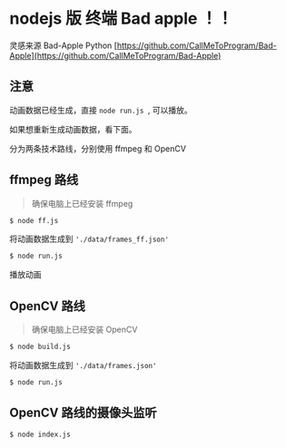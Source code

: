 # nodejs 版 终端 Bad apple ！！

灵感来源 Bad-Apple Python [https://github.com/CallMeToProgram/Bad-Apple](https://github.com/CallMeToProgram/Bad-Apple)

## 注意

动画数据已经生成，直接 `node run.js `, 可以播放。

如果想重新生成动画数据，看下面。

分为两条技术路线，分别使用 ffmpeg 和 OpenCV

## ffmpeg 路线

> 确保电脑上已经安装 ffmpeg

```bash
$ node ff.js 
```

将动画数据生成到 `'./data/frames_ff.json'`

```bash
$ node run.js 
```

播放动画

## OpenCV 路线

> 确保电脑上已经安装 OpenCV

```bash
$ node build.js 
```

将动画数据生成到 `'./data/frames.json'`

```bash
$ node run.js 
```

## OpenCV 路线的摄像头监听

```bash
$ node index.js 
```
